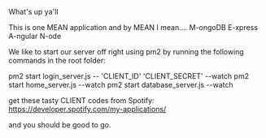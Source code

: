 What's up ya'll

This is one MEAN application
and by MEAN I mean....
M-ongoDB
E-xpress
A-ngular
N-ode

We like to start our server off right using pm2
by running the following commands in the root folder:

pm2 start login_server.js -- 'CLIENT_ID' 'CLIENT_SECRET' --watch
pm2 start home_server.js --watch
pm2 start database_server.js --watch

get these tasty CLIENT codes from Spotify:
https://developer.spotify.com/my-applications/

and you should be good to go.